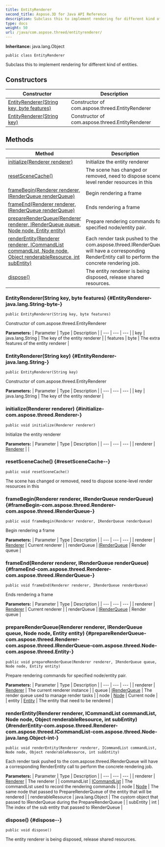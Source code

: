 ```yaml
---
title: EntityRenderer
second_title: Aspose.3D for Java API Reference
description: Subclass this to implement rendering for different kind of entities.
type: docs
weight: 50
url: /java/com.aspose.threed/entityrenderer/
---
```


**Inheritance:**
java.lang.Object
```
public class EntityRenderer
```

Subclass this to implement rendering for different kind of entities.
## Constructors

| Constructor | Description |
| --- | --- |
| [EntityRenderer(String key, byte features)](#EntityRenderer-java.lang.String-byte-) | Constructor of com.aspose.threed.EntityRenderer |
| [EntityRenderer(String key)](#EntityRenderer-java.lang.String-) | Constructor of com.aspose.threed.EntityRenderer |
## Methods

| Method | Description |
| --- | --- |
| [initialize(Renderer renderer)](#initialize-com.aspose.threed.Renderer-) | Initialize the entity renderer |
| [resetSceneCache()](#resetSceneCache--) | The scene has changed or removed, need to dispose scene-level render resources in this |
| [frameBegin(Renderer renderer, IRenderQueue renderQueue)](#frameBegin-com.aspose.threed.Renderer-com.aspose.threed.IRenderQueue-) | Begin rendering a frame |
| [frameEnd(Renderer renderer, IRenderQueue renderQueue)](#frameEnd-com.aspose.threed.Renderer-com.aspose.threed.IRenderQueue-) | Ends rendering a frame |
| [prepareRenderQueue(Renderer renderer, IRenderQueue queue, Node node, Entity entity)](#prepareRenderQueue-com.aspose.threed.Renderer-com.aspose.threed.IRenderQueue-com.aspose.threed.Node-com.aspose.threed.Entity-) | Prepare rendering commands for specified node/entity pair. |
| [renderEntity(Renderer renderer, ICommandList commandList, Node node, Object renderableResource, int subEntity)](#renderEntity-com.aspose.threed.Renderer-com.aspose.threed.ICommandList-com.aspose.threed.Node-java.lang.Object-int-) | Each render task pushed to the com.aspose.threed.IRenderQueue will have a corresponding RenderEntity call to perform the concrete rendering job. |
| [dispose()](#dispose--) | The entity renderer is being disposed, release shared resources. |
### EntityRenderer(String key, byte features) {#EntityRenderer-java.lang.String-byte-}
```
public EntityRenderer(String key, byte features)
```


Constructor of com.aspose.threed.EntityRenderer

**Parameters:**
| Parameter | Type | Description |
| --- | --- | --- |
| key | java.lang.String | The key of the entity renderer |
| features | byte | The extra features of the entity renderer |

### EntityRenderer(String key) {#EntityRenderer-java.lang.String-}
```
public EntityRenderer(String key)
```


Constructor of com.aspose.threed.EntityRenderer

**Parameters:**
| Parameter | Type | Description |
| --- | --- | --- |
| key | java.lang.String | The key of the entity renderer |

### initialize(Renderer renderer) {#initialize-com.aspose.threed.Renderer-}
```
public void initialize(Renderer renderer)
```


Initialize the entity renderer

**Parameters:**
| Parameter | Type | Description |
| --- | --- | --- |
| renderer | [Renderer](../../com.aspose.threed/renderer) |  |

### resetSceneCache() {#resetSceneCache--}
```
public void resetSceneCache()
```


The scene has changed or removed, need to dispose scene-level render resources in this

### frameBegin(Renderer renderer, IRenderQueue renderQueue) {#frameBegin-com.aspose.threed.Renderer-com.aspose.threed.IRenderQueue-}
```
public void frameBegin(Renderer renderer, IRenderQueue renderQueue)
```


Begin rendering a frame

**Parameters:**
| Parameter | Type | Description |
| --- | --- | --- |
| renderer | [Renderer](../../com.aspose.threed/renderer) | Current renderer |
| renderQueue | [IRenderQueue](../../com.aspose.threed/irenderqueue) | Render queue |

### frameEnd(Renderer renderer, IRenderQueue renderQueue) {#frameEnd-com.aspose.threed.Renderer-com.aspose.threed.IRenderQueue-}
```
public void frameEnd(Renderer renderer, IRenderQueue renderQueue)
```


Ends rendering a frame

**Parameters:**
| Parameter | Type | Description |
| --- | --- | --- |
| renderer | [Renderer](../../com.aspose.threed/renderer) | Current renderer |
| renderQueue | [IRenderQueue](../../com.aspose.threed/irenderqueue) | Render queue |

### prepareRenderQueue(Renderer renderer, IRenderQueue queue, Node node, Entity entity) {#prepareRenderQueue-com.aspose.threed.Renderer-com.aspose.threed.IRenderQueue-com.aspose.threed.Node-com.aspose.threed.Entity-}
```
public void prepareRenderQueue(Renderer renderer, IRenderQueue queue, Node node, Entity entity)
```


Prepare rendering commands for specified node/entity pair.

**Parameters:**
| Parameter | Type | Description |
| --- | --- | --- |
| renderer | [Renderer](../../com.aspose.threed/renderer) | The current renderer instance |
| queue | [IRenderQueue](../../com.aspose.threed/irenderqueue) | The render queue used to manage render tasks |
| node | [Node](../../com.aspose.threed/node) | Current node |
| entity | [Entity](../../com.aspose.threed/entity) | The entity that need to be rendered |

### renderEntity(Renderer renderer, ICommandList commandList, Node node, Object renderableResource, int subEntity) {#renderEntity-com.aspose.threed.Renderer-com.aspose.threed.ICommandList-com.aspose.threed.Node-java.lang.Object-int-}
```
public void renderEntity(Renderer renderer, ICommandList commandList, Node node, Object renderableResource, int subEntity)
```


Each render task pushed to the com.aspose.threed.IRenderQueue will have a corresponding RenderEntity call to perform the concrete rendering job.

**Parameters:**
| Parameter | Type | Description |
| --- | --- | --- |
| renderer | [Renderer](../../com.aspose.threed/renderer) | The renderer |
| commandList | [ICommandList](../../com.aspose.threed/icommandlist) | The commandList used to record the rendering commands |
| node | [Node](../../com.aspose.threed/node) | The same node that passed to PrepareRenderQueue of the entity that will be rendered |
| renderableResource | java.lang.Object | The custom object that passed to IRenderQueue during the PrepareRenderQueue |
| subEntity | int | The index of the sub entity that passed to IRenderQueue |

### dispose() {#dispose--}
```
public void dispose()
```


The entity renderer is being disposed, release shared resources.

